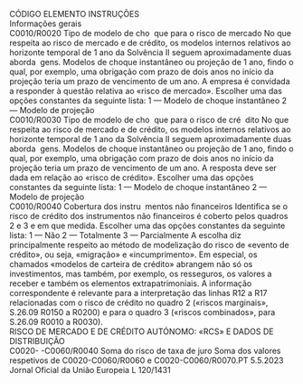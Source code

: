  
CÓDIGO  ELEMENTO  INSTRUÇÕES  
Informações gerais  
C0010/R0020  Tipo de modelo de cho ­
que para o risco de 
mercado  No que respeita ao risco de mercado e de crédito, os modelos internos relativos ao 
horizonte temporal de 1 ano da Solvência II seguem aproximadamente duas aborda ­
gens. Modelos de choque instantâneo ou projeção de 1 ano, findo o qual, por exemplo, 
uma obrigação com prazo de dois anos no início da projeção teria um prazo de 
vencimento de um ano. A empresa é convidada a responder à questão relativa ao «risco 
de mercado». 
Escolher uma das opções constantes da seguinte lista: 
1 — Modelo de choque instantâneo 
2 — Modelo de projeção  
C0010/R0030  Tipo de modelo de cho ­
que para o risco de cré ­
dito  No que respeita ao risco de mercado e de crédito, os modelos internos relativos ao 
horizonte temporal de 1 ano da Solvência II seguem aproximadamente duas aborda ­
gens. Modelos de choque instantâneo ou projeção de 1 ano, findo o qual, por exemplo, 
uma obrigação com prazo de dois anos no início da projeção teria um prazo de 
vencimento de um ano. A resposta deve ser dada em relação ao «risco de crédito». 
Escolher uma das opções constantes da seguinte lista: 
1 — Modelo de choque instantâneo 
2 — Modelo de projeção  
C0010/R0040  Cobertura dos instru ­
mentos não financeiros  Identifica se o risco de crédito dos instrumentos não financeiros é coberto pelos 
quadros 2 e 3 e em que medida. Escolher uma das opções constantes da seguinte lista: 
1 — Não 
2 — Totalmente 
3 — Parcialmente 
A escolha diz principalmente respeito ao método de modelização do risco de «evento 
de crédito», ou seja, «migração» e «incumprimento». Em especial, os chamados «modelos 
de carteira de crédito» abrangem não só os investimentos, mas também, por exemplo, 
os resseguros, os valores a receber e também os elementos extrapatrimoniais. 
A informação correspondente é relevante para a interpretação das linhas R12 a R17 
relacionadas com o risco de crédito no quadro 2 («riscos marginais», S.26.09 R0150 a 
R0200) e para o quadro 3 («riscos combinados», para S.26.09 R0010 a R0030).  
RISCO DE MERCADO E DE CRÉDITO AUTÓNOMO: «RCS» E DADOS DE DISTRIBUIÇÃO  
C0020- 
-C0060/R0040  Soma do risco de taxa de 
juro  Soma dos valores respetivos de C0020-C0060/R0060 e C0020-C0060/R0070.PT  5.5.2023 Jornal Oficial da União Europeia L 120/1431